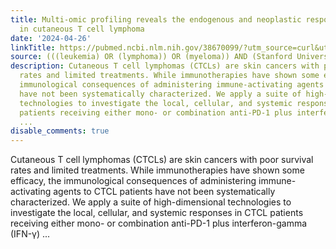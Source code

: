 ```yaml
---
title: Multi-omic profiling reveals the endogenous and neoplastic responses to immunotherapies
  in cutaneous T cell lymphoma
date: '2024-04-26'
linkTitle: https://pubmed.ncbi.nlm.nih.gov/38670099/?utm_source=curl&utm_medium=rss&utm_campaign=pubmed-2&utm_content=1Rkszs2HVZ2RHP33OibaNFew6VK-LzjJWTD4GwmLlk8B-wCceh&fc=20220923065203&ff=20240427180600&v=2.18.0.post9+e462414
source: (((leukemia) OR (lymphoma)) OR (myeloma)) AND (Stanford University[Affiliation])
description: Cutaneous T cell lymphomas (CTCLs) are skin cancers with poor survival
  rates and limited treatments. While immunotherapies have shown some efficacy, the
  immunological consequences of administering immune-activating agents to CTCL patients
  have not been systematically characterized. We apply a suite of high-dimensional
  technologies to investigate the local, cellular, and systemic responses in CTCL
  patients receiving either mono- or combination anti-PD-1 plus interferon-gamma (IFN-γ)
  ...
disable_comments: true
---
```

Cutaneous T cell lymphomas (CTCLs) are skin cancers with poor survival rates and limited treatments. While immunotherapies have shown some efficacy, the immunological consequences of administering immune-activating agents to CTCL patients have not been systematically characterized. We apply a suite of high-dimensional technologies to investigate the local, cellular, and systemic responses in CTCL patients receiving either mono- or combination anti-PD-1 plus interferon-gamma (IFN-γ) ...